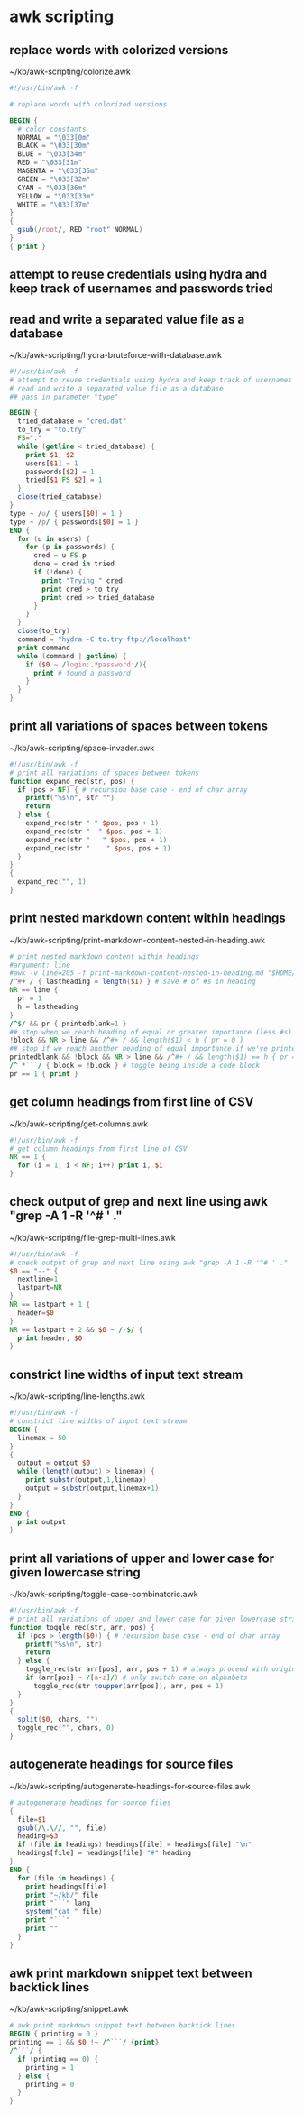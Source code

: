 # awk scripting
## replace words with colorized versions
~/kb/awk-scripting/colorize.awk
```awk
#!/usr/bin/awk -f

# replace words with colorized versions

BEGIN {
  # color constants
  NORMAL = "\033[0m"
  BLACK = "\033[30m"
  BLUE = "\033[34m"
  RED = "\033[31m"
  MAGENTA = "\033[35m"
  GREEN = "\033[32m"
  CYAN = "\033[36m"
  YELLOW = "\033[33m"
  WHITE = "\033[37m"
}
{
  gsub(/root/, RED "root" NORMAL)
}
{ print }
```

## attempt to reuse credentials using hydra and keep track of usernames and passwords tried
## read and write a separated value file as a database
~/kb/awk-scripting/hydra-bruteforce-with-database.awk
```awk
#!/usr/bin/awk -f
# attempt to reuse credentials using hydra and keep track of usernames and passwords tried
# read and write a separated value file as a database
## pass in parameter "type"

BEGIN {
  tried_database = "cred.dat"
  to_try = "to.try"
  FS=":"
  while (getline < tried_database) {
    print $1, $2
    users[$1] = 1
    passwords[$2] = 1
    tried[$1 FS $2] = 1
  }
  close(tried_database)
}
type ~ /u/ { users[$0] = 1 }
type ~ /p/ { passwords[$0] = 1 }
END {
  for (u in users) {
    for (p in passwords) {
      cred = u FS p
      done = cred in tried
      if (!done) {
        print "Trying " cred
        print cred > to_try
        print cred >> tried_database
      }
    }
  }
  close(to_try)
  command = "hydra -C to.try ftp://localhost"
  print command
  while (command | getline) {
    if ($0 ~ /login:.*password:/){
      print # found a password
    }
  }
}
```

## print all variations of spaces between tokens
~/kb/awk-scripting/space-invader.awk
```awk
#!/usr/bin/awk -f
# print all variations of spaces between tokens
function expand_rec(str, pos) {
  if (pos > NF) { # recursion base case - end of char array
    printf("%s\n", str "")
    return
  } else {
    expand_rec(str " " $pos, pos + 1)
    expand_rec(str "  " $pos, pos + 1)
    expand_rec(str "   " $pos, pos + 1)
    expand_rec(str "    " $pos, pos + 1)
  }
}
{
  expand_rec("", 1)
}
```

## print nested markdown content within headings
~/kb/awk-scripting/print-markdown-content-nested-in-heading.awk
```awk
# print nested markdown content within headings
#argument: line
#awk -v line=205 -f print-markdown-content-nested-in-heading.md "$HOME/PayloadsAllTheThings/Methodology and Resources/Active Directory Attack.md"
/^#+ / { lastheading = length($1) } # save # of #s in heading
NR == line { 
  pr = 1
  h = lastheading
}
/^$/ && pr { printedblank=1 }
## stop when we reach heading of equal or greater importance (less #s)
!block && NR > line && /^#+ / && length($1) < h { pr = 0 }
## stop if we reach another heading of equal importance if we've printed at least one blank line
printedblank && !block && NR > line && /^#+ / && length($1) == h { pr = 0 }
/^ *```/ { block = !block } # toggle being inside a code block
pr == 1 { print }
```

## get column headings from first line of CSV
~/kb/awk-scripting/get-columns.awk
```awk
#!/usr/bin/awk -f
# get column headings from first line of CSV
NR == 1 {
  for (i = 1; i < NF; i++) print i, $i
}
```

## check output of grep and next line using awk "grep -A 1 -R '^# ' ."
~/kb/awk-scripting/file-grep-multi-lines.awk
```awk
#!/usr/bin/awk -f
# check output of grep and next line using awk "grep -A 1 -R '^# ' ."
$0 == "--" {
  nextline=1
  lastpart=NR
}
NR == lastpart + 1 {
  header=$0
}
NR == lastpart + 2 && $0 ~ /-$/ {
  print header, $0
}
```

## constrict line widths of input text stream
~/kb/awk-scripting/line-lengths.awk
```awk
#!/usr/bin/awk -f
# constrict line widths of input text stream
BEGIN {
  linemax = 50
}
{
  output = output $0
  while (length(output) > linemax) {
    print substr(output,1,linemax)
    output = substr(output,linemax+1)
  }
}
END {
  print output
}
```

## print all variations of upper and lower case for given lowercase string
~/kb/awk-scripting/toggle-case-combinatoric.awk
```awk
#!/usr/bin/awk -f
# print all variations of upper and lower case for given lowercase string
function toggle_rec(str, arr, pos) {
  if (pos > length($0)) { # recursion base case - end of char array
    printf("%s\n", str)
    return
  } else {
    toggle_rec(str arr[pos], arr, pos + 1) # always proceed with original string
    if (arr[pos] ~ /[a-z]/) # only switch case on alphabets
      toggle_rec(str toupper(arr[pos]), arr, pos + 1)
  }
}
{
  split($0, chars, "")
  toggle_rec("", chars, 0)
}
```

## autogenerate headings for source files
~/kb/awk-scripting/autogenerate-headings-for-source-files.awk
```awk
# autogenerate headings for source files
{
  file=$1
  gsub(/\.\//, "", file)
  heading=$3
  if (file in headings) headings[file] = headings[file] "\n"
  headings[file] = headings[file] "#" heading
}
END {
  for (file in headings) {
    print headings[file]
    print "~/kb/" file
    print "```" lang
    system("cat " file)
    print "```"
    print ""
  }
}
```

## awk print markdown snippet text between backtick lines
~/kb/awk-scripting/snippet.awk
```awk
# awk print markdown snippet text between backtick lines
BEGIN { printing = 0 }
printing == 1 && $0 !~ /^```/ {print}
/^```/ {
  if (printing == 0) {
    printing = 1
  } else {
    printing = 0
  }
}
```

